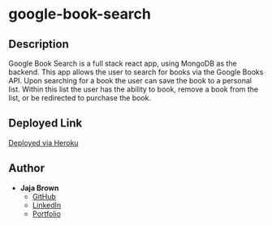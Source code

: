 # google-book-search

## Description

Google Book Search is a full stack react app, using MongoDB as the backend. This app allows the user to search for books via the Google Books API. Upon searching for a book the user can save the book to a personal list. Within this list the user has the ability to book, remove a book from the list, or be redirected to purchase the book.

## Deployed Link

[Deployed via Heroku]()

## Author

- **Jaja Brown**
  - [GitHub]()
  - [LinkedIn]()
  - [Portfolio]()
